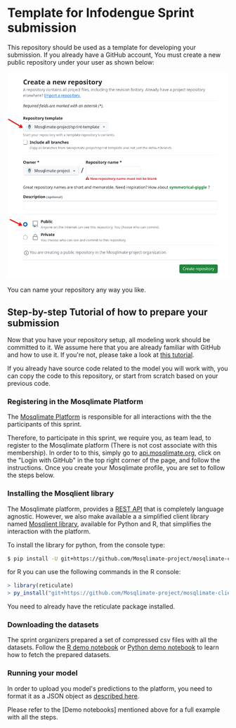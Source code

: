 # Template for Infodengue Sprint submission
This repository should be used as a template for developing your submission. If you already have a GitHub account, You must create a new public repository under your user as shown below:

![create repo](/repo_creation.png)

You can name your repository any way you like.

## Step-by-step Tutorial of how to prepare your submission
Now that you have your repository setup, all modeling work should be committed to it. We assume here that you are already familiar with GitHub and how to use it. If you're not, please take a look at [this tutorial](https://docs.github.com/en/get-started/start-your-journey/hello-world).

If you already have source code related to the model you will work with, you can copy the code to this repository, or start from scratch based on your previous code.

### Registering in the Mosqlimate Platform
The [Mosqlimate Platform](https://mosqlimate.org/) is responsible for all interactions with the the participants of this sprint.

Therefore, to participate in this sprint, we require you, as team lead, to register to the Mosqlimate platform (There is not cost associate with this membership). In order to to this, simply go to [api.mosqlimate.org](https://api.mosqlimate.org/), click on the "Login with GitHub" in the top right corner of the page, and follow the instructions. Once you create your Mosqlimate profile, you are set to follow the steps below.

### Installing the Mosqlient library
The Mosqlimate platform, provides a [REST API](https://api.mosqlimate.org/api/docs) that is completely language agnostic. However, we also make available a a simplified client library named [Mosqlient library](https://github.com/Mosqlimate-project/mosqlimate-client), available for Python and R, that simplifies the interaction with the platform.

To install the library for python, from the console type:

```bash
$ pip install -U git+https://github.com/Mosqlimate-project/mosqlimate-client.git
```

for R you can use the following commands in the R console:

```R
> library(reticulate)
> py_install("git+https://github.com/Mosqlimate-project/mosqlimate-client.git")
```

You need to already have the reticulate package installed.


### Downloading the datasets
The sprint organizers prepared a set of compressed csv files with all the datasets. Follow the [R demo notebook](/Demo%20Notebooks/R%20demo.ipynb) or [Python demo notebook](/Demo%20Notebooks/Python%20demo.ipynb) to learn how to fetch the prepared datasets.

### Running your model
In order to upload you model's predictions to the platform, you need to format it as a JSON object as [described here](https://api.mosqlimate.org/docs/registry/POST/predictions/).


Please refer to the [Demo notebooks] mentioned above for a full example with all the steps.




